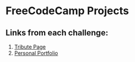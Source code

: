 # FreeCodeCamp Projects

## Links from each challenge:
1. [Tribute Page]()
2. [Personal Portfolio]()

